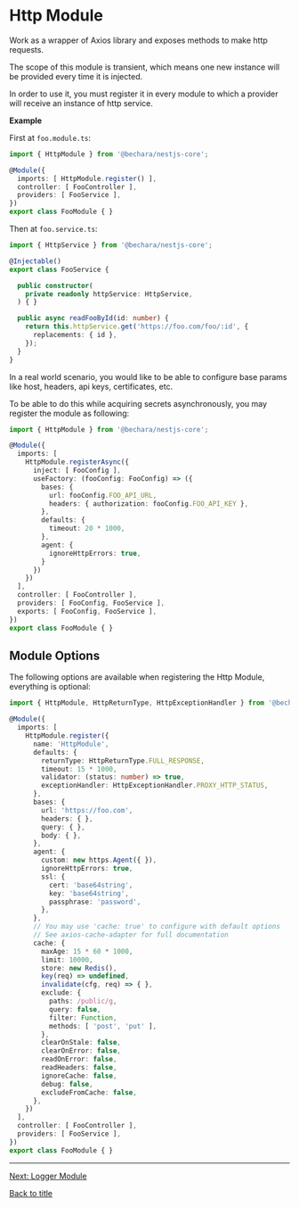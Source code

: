 # Http Module

Work as a wrapper of Axios library and exposes methods to make http requests.

The scope of this module is transient, which means one new instance will be provided every time it is injected.

In order to use it, you must register it in every module to which a provider will receive an instance of http service.

**Example**

First at `foo.module.ts`:

```ts
import { HttpModule } from '@bechara/nestjs-core';

@Module({
  imports: [ HttpModule.register() ],
  controller: [ FooController ],
  providers: [ FooService ],
})
export class FooModule { }
```

Then at `foo.service.ts`:

```ts
import { HttpService } from '@bechara/nestjs-core';

@Injectable()
export class FooService {

  public constructor(
    private readonly httpService: HttpService,
  ) { }

  public async readFooById(id: number) {
    return this.httpService.get('https://foo.com/foo/:id', {
      replacements: { id },
    });
  }
}
```

In a real world scenario, you would like to be able to configure base params like host, headers, api keys, certificates, etc.

To be able to do this while acquiring secrets asynchronously, you may register the module as following:

```ts
import { HttpModule } from '@bechara/nestjs-core';

@Module({
  imports: [ 
    HttpModule.registerAsync({
      inject: [ FooConfig ],
      useFactory: (fooConfig: FooConfig) => ({
        bases: {
          url: fooConfig.FOO_API_URL,
          headers: { authorization: fooConfig.FOO_API_KEY },
        },
        defaults: {
          timeout: 20 * 1000,
        },
        agent: {
          ignoreHttpErrors: true,
        }
      })
    })
  ],
  controller: [ FooController ],
  providers: [ FooConfig, FooService ],
  exports: [ FooConfig, FooService ],
})
export class FooModule { }
```

## Module Options

The following options are available when registering the Http Module, everything is optional:

```ts
import { HttpModule, HttpReturnType, HttpExceptionHandler } from '@bechara/nestjs-core';

@Module({
  imports: [
    HttpModule.register({
      name: 'HttpModule',
      defaults: {
        returnType: HttpReturnType.FULL_RESPONSE,
        timeout: 15 * 1000,
        validator: (status: number) => true,
        exceptionHandler: HttpExceptionHandler.PROXY_HTTP_STATUS,
      },
      bases: {
        url: 'https://foo.com',
        headers: { },
        query: { },
        body: { },
      },
      agent: {
        custom: new https.Agent({ }),
        ignoreHttpErrors: true,
        ssl: {
          cert: 'base64string',
          key: 'base64string',
          passphrase: 'password',
        },
      },
      // You may use 'cache: true' to configure with default options
      // See axios-cache-adapter for full documentation
      cache: {
        maxAge: 15 * 60 * 1000,
        limit: 10000,
        store: new Redis(),
        key(req) => undefined,
        invalidate(cfg, req) => { },
        exclude: {
          paths: /public/g,
          query: false,
          filter: Function,
          methods: [ 'post', 'put' ],
        },
        clearOnStale: false,
        clearOnError: false,
        readOnError: false,
        readHeaders: false,
        ignoreCache: false,
        debug: false,
        excludeFromCache: false,
      },
    })
  ],
  controller: [ FooController ],
  providers: [ FooService ],
})
export class FooModule { }
```

---

[Next: Logger Module](logger.module.md)

[Back to title](../README.md)
